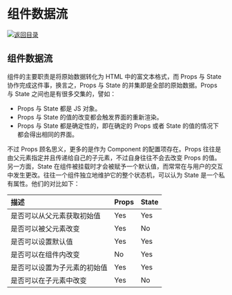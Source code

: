 # 组件数据流

[![&#x8FD4;&#x56DE;&#x76EE;&#x5F55;](https://i.postimg.cc/50XLzC7C/image.png)](https://github.com/wx-chevalier/Web-Series)

## 组件数据流

组件的主要职责是将原始数据转化为 HTML 中的富文本格式，而 Props 与 State 协作完成这件事，换言之，Props 与 State 的并集即是全部的原始数据。Props 与 State 之间也是有很多交集的，譬如：

* Props 与 State 都是 JS 对象。
* Props 与 State 的值的改变都会触发界面的重新渲染。
* Props 与 State 都是确定性的，即在确定的 Props 或者 State 的值的情况下都会得出相同的界面。

不过 Props 顾名思义，更多的是作为 Component 的配置项存在。Props 往往是由父元素指定并且传递给自己的子元素，不过自身往往不会去改变 Props 的值。另一方面，State 在组件被挂载时才会被赋予一个默认值，而常常在与用户的交互中发生更改。往往一个组件独立地维护它的整个状态机，可以认为 State 是一个私有属性。他们的对比如下：

| 描述 | Props | State |
| :--- | :--- | :--- |
| 是否可以从父元素获取初始值 | Yes | Yes |
| 是否可以被父元素改变 | Yes | No |
| 是否可以设置默认值 | Yes | Yes |
| 是否可以在组件内改变 | No | Yes |
| 是否可以设置为子元素的初始值 | Yes | Yes |
| 是否可以在子元素中改变 | Yes | No |

